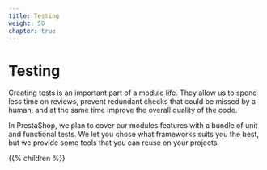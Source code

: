 ```yaml
---
title: Testing
weight: 50
chapter: true
---
```


Testing
=======

Creating tests is an important part of a module life. They allow us to spend less time on reviews, prevent redundant checks that could be missed by a human, and at the same time improve the overall quality of the code.

In PrestaShop, we plan to cover our modules features with a bundle of unit and functional tests. We let you chose what frameworks suits you the best, but we provide some tools that you can reuse on your projects.

{{% children %}}